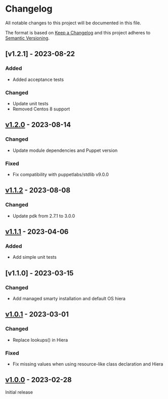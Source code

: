 # Changelog

All notable changes to this project will be documented in this file.

The format is based on [Keep a Changelog](http://keepachangelog.com/en/1.0.0/)
and this project adheres to [Semantic Versioning](http://semver.org/spec/v2.0.0.html).

## [v1.2.1] - 2023-08-22

### Added
* Added acceptance tests

### Changed
* Update unit tests
* Removed Centos 8 support

## [v1.2.0] - 2023-08-14

### Changed
* Update module dependencies and Puppet version

### Fixed
* Fix compatibility with puppetlabs/stdlib v9.0.0

## [v1.1.2] - 2023-08-08

### Changed
* Update pdk from 2.7.1 to 3.0.0

## [v1.1.1] - 2023-04-06

### Added
* Add simple unit tests

## [v1.1.0] - 2023-03-15

### Changed
* Add managed smarty installation and default OS hiera

## [v1.0.1] - 2023-03-01

### Changed
* Replace lookups() in Hiera

### Fixed
* Fix missing values when using resource-like class declaration and Hiera

## [v1.0.0] - 2023-02-28
Initial release

[Unreleased]: https://github.com/markt-de/puppet-ssp/compare/1.2.0...HEAD
[v1.2.0]: https://github.com/markt-de/puppet-ssp/compare/1.1.2...1.2.0
[v1.1.2]: https://github.com/markt-de/puppet-ssp/compare/1.1.1...1.1.2
[v1.1.1]: https://github.com/markt-de/puppet-ssp/compare/1.1.0...1.1.1
[v1.0.1]: https://github.com/markt-de/puppet-ssp/compare/1.0.1...1.1.0
[v1.0.1]: https://github.com/markt-de/puppet-ssp/compare/1.0.0...1.0.1
[v1.0.0]: https://github.com/markt-de/puppet-ssp/compare/1.0.0
